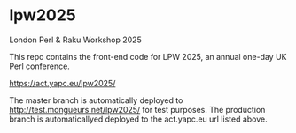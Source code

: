 # lpw2025
London Perl & Raku Workshop 2025

This repo contains the front-end code for LPW 2025, an annual one-day UK Perl conference.

https://act.yapc.eu/lpw2025/

The master branch is automatically deployed to http://test.mongueurs.net/lpw2025/ for test purposes.
The production branch is automaticallyed deployed to the act.yapc.eu url listed above.
